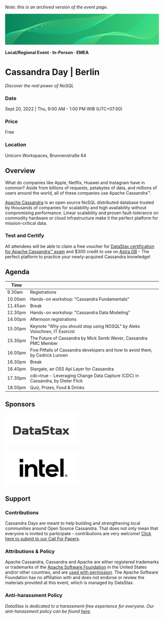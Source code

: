 _Note: this is an archived version of the event page._

![CDay green logo](images/cday_green_background.png)

**Local/Regional Event · In-Person · EMEA**

# Cassandra Day | Berlin

_Discover the real power of NoSQL_

### Date

Sept 20, 2022 | Thu, 9:00 AM - 1:00 PM WIB (UTC+07:00)

### Price

Free

### Location

Unicorn Workspaces, Brunnenstraße 64

## Overview

What do companies like Apple, Netflix, Huawei and Instagram have in common? Aside from billions of requests, petabytes of data, and millions of users around the world, all of these companies use Apache Cassandra™.

[Apache Cassandra](https://cassandra.apache.org/) is an open source NoSQL distributed database trusted by thousands of companies for scalability and high availability without compromising performance. Linear scalability and proven fault-tolerance on commodity hardware or cloud infrastructure make it the perfect platform for mission-critical data.

### Test and Certify

All attendees will be able to claim a free voucher for [DataStax certification for Apache Cassandra™ exam](https://www.datastax.com/dev/certifications)
and $300 credit to use on [Astra DB](https://astra.datastax.com/) - The perfect platform to practice your newly-acquired Cassandra knowledge!

## Agenda

| Time     |                                             |
|----------|---------------------------------------------|
| 9.30am   | Registrations                               |
| 10.00am  | Hands-on workshop: "Cassandra Fundamentals" |
| 11.45am  | Break                                       |
| 12.30pm  | Hands-on workshop: "Cassandra Data Modeling"|
| 14.00pm  | Afternoon registrations                     |
| 15.00pm  | Keynote "Why you should stop using NOSQL" by Aleks Volochnev, IT Exorcist |
| 15.30pm  | The Future of Cassandra by Mick Semb Wever, Cassandra PMC Member          |
| 16.00pm  | Five Pitfalls of Cassandra developers and how to avoid them, by Cedrick Lunven |
| 16.30pm  | Break                                       |
| 16.40pm  | Stargate, an OSS Api Layer for Cassandra    |
| 17.30pm  | cdc=true - Leveraging Change Data Capture (CDC) in Cassandra, by Dieter Flick  |
| 18.00pm  | Quiz, Prizes, Food & Drinks                 |

## Sponsors

![DataStax](images/logo_cday_datastax.png)

![Intel](images/logo_cday_intel.png)

## Support

### Contributions

Cassandra Days are meant to help building and strengthening local communities around Open Source Cassandra. That does not only mean that everyone is invited to participate - contributions are very welcome! [Click here to submit to our Call For Papers](https://docs.google.com/forms/d/e/1FAIpQLSdiOo7V8aEeuWdVHjC4diU9Bn8Nt0G-fyJKfVMWolgZoseJCQ/viewform).

### Attributions & Policy

Apache Cassandra, Cassandra and Apache are either registered trademarks or trademarks of the [Apache Software Foundation](http://www.apache.org/)
in the United States and/or other countries,
and are [used with permission](http://www.apache.org/foundation/marks/events.html).
The Apache Software Foundation has no affiliation with and does not endorse or review the materials provided at this event, which is managed by DataStax.

### Anti-harassment Policy

_DataStax is dedicated to a harassment-free experience for everyone. Our anti-harassment policy can be found [here](https://dtsx.io/cdays-anti-harassment-policy)._
